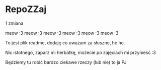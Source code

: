 # RepoZZaj


1 zmiana

meow :3
meow :3
meow :3
meow :3
meow :3
meow :3

To jest plik readme, dodaję co uważam za słuszne, he he.

Nic istotnego, zaparz mi herbatkę, możecie po zajęciach mi przynieść :3

Będziemy tu robić bardzo ciekawe rzeczy (lub nie) to ja PJ